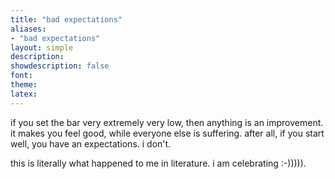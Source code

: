 ```yaml
---
title: "bad expectations"
aliases:
- "bad expectations"
layout: simple
description: 
showdescription: false
font: 
theme: 
latex: 
---
```


if you set the bar very extremely very low, then anything is an improvement. it makes you feel good, while everyone else is suffering. after all, if you start well, you have an expectations. i don't.

this is literally what happened to me in literature. i am celebrating :-))))).